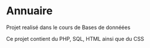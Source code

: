 # Annuaire

Projet realisé dans le cours de Bases de donnéées

Ce projet contient du PHP, SQL, HTML ainsi que du CSS
